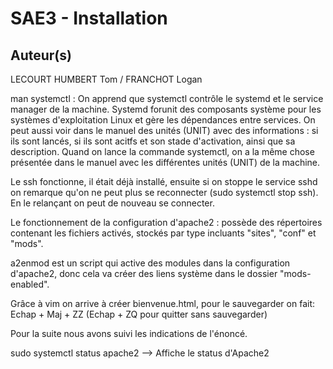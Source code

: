 # SAE3 - Installation
## Auteur(s)
LECOURT HUMBERT Tom / FRANCHOT Logan

man systemctl : On apprend que systemctl contrôle le systemd et le service
manager de la machine. Systemd forunit des composants système pour les
systèmes d'exploitation Linux et gère les dépendances entre services.
On peut aussi voir dans le manuel des unités (UNIT) avec des informations :
si ils sont lancés, si ils sont acitfs et son stade d'activation, ainsi que
sa description.
Quand on lance la commande systemctl, on a la même chose présentée dans le
manuel avec les différentes unités (UNIT) de la machine.

Le ssh fonctionne, il était déjà installé, ensuite si on stoppe le service
sshd on remarque qu'on ne peut plus se reconnecter (sudo systemctl stop ssh).
En le relançant on peut de nouveau se connecter.

Le fonctionnement de la configuration d'apache2 : possède des répertoires
contenant les fichiers activés, stockés par type incluants "sites", "conf"
et "mods".

a2enmod est un script qui active des modules dans la configuration d'apache2,
donc cela va créer des liens système dans le dossier "mods-enabled".

Grâce à vim on arrive à créer bienvenue.html, pour le sauvegarder on fait:
Echap + Maj + ZZ
(Echap + ZQ pour quitter sans sauvegarder)

Pour la suite nous avons suivi les indications de l'énoncé.

sudo systemctl status apache2   -->   Affiche le status d'Apache2
